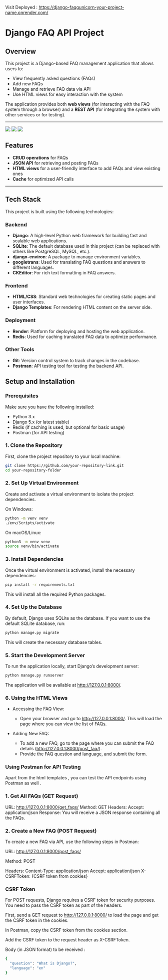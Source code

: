 Visit Deployed : https://django-faqgunicorn-your-project-name.onrender.com/

# Django FAQ API Project

## Overview

This project is a Django-based FAQ management application that allows users to:

- View frequently asked questions (FAQs)
- Add new FAQs
- Manage and retrieve FAQ data via API
- Use HTML views for easy interaction with the system

The application provides both **web views** (for interacting with the FAQ system through a browser) and a **REST API** (for integrating the system with other services or for testing).

---

<img src='/public/1.png'>
<img src='/public/2.png'>
<img src='/public/3.png'>

## Features

- **CRUD operations** for FAQs
- **JSON API** for retrieving and posting FAQs
- **HTML views** for a user-friendly interface to add FAQs and view existing ones
- **Cache** for optimized API calls

---

## Tech Stack

This project is built using the following technologies:

### Backend

- **Django**: A high-level Python web framework for building fast and scalable web applications.
- **SQLite**: The default database used in this project (can be replaced with others like PostgreSQL, MySQL, etc.).
- **django-environ**: A package to manage environment variables.
- **googletrans**: Used for translating FAQ questions and answers to different languages.
- **CKEditor**: For rich text formatting in FAQ answers.

### Frontend

- **HTML/CSS**: Standard web technologies for creating static pages and user interfaces.
- **Django Templates**: For rendering HTML content on the server side.

### Deployment

- **Render**: Platform for deploying and hosting the web application.
- **Redis**: Used for caching translated FAQ data to optimize performance.

### Other Tools

- **Git**: Version control system to track changes in the codebase.
- **Postman**: API testing tool for testing the backend API.

## Setup and Installation

### Prerequisites

Make sure you have the following installed:

- Python 3.x
- Django 5.x (or latest stable)
- Redis (if caching is used, but optional for basic usage)
- Postman (for API testing)

### 1. Clone the Repository

First, clone the project repository to your local machine:

```bash
git clone https://github.com/your-repository-link.git
cd your-repository-folder
```

### 2. Set Up Virtual Environment

Create and activate a virtual environment to isolate the project dependencies.

On Windows:

```bash
python -m venv venv
./env/Scripts/activate
```

On macOS/Linux:

```bash
python3 -m venv venv
source venv/bin/activate
```

### 3. Install Dependencies

Once the virtual environment is activated, install the necessary dependencies:

```bash
pip install -r requirements.txt

```

This will install all the required Python packages.

### 4. Set Up the Database

By default, Django uses SQLite as the database. If you want to use the default SQLite database, run:

```bash
python manage.py migrate

```

This will create the necessary database tables.

### 5. Start the Development Server

To run the application locally, start Django’s development server:

```bash
python manage.py runserver
```

The application will be available at http://127.0.0.1:8000/.

### 6. Using the HTML Views

- Accessing the FAQ View:

  - Open your browser and go to http://127.0.0.1:8000/. This will load the page where you can view the list of FAQs.

- Adding New FAQ:
  - To add a new FAQ, go to the page where you can submit the FAQ details (http://127.0.0.1:8000/post_faq/).
  - Provide the FAQ question and language, and submit the form.

### Using Postman for API Testing

Apart from the html templates , you can test the API endpoints using Postman as well .

### 1. Get All FAQs (GET Request)

URL: http://127.0.0.1:8000/get_faqs/
Method: GET
Headers:
Accept: application/json
Response:
You will receive a JSON response containing all the FAQs.

### 2. Create a New FAQ (POST Request)

To create a new FAQ via API, use the following steps in Postman:

URL: http://127.0.0.1:8000/post_faqs/

Method: POST

Headers:
Content-Type: application/json Accept: application/json X-CSRFToken: {CSRF token from cookies}

### CSRF Token

For POST requests, Django requires a CSRF token for security purposes. You need to pass the CSRF token as part of the headers.

First, send a GET request to http://127.0.0.1:8000/ to load the page and get the CSRF token in the cookies.

In Postman, copy the CSRF token from the cookies section.

Add the CSRF token to the request header as X-CSRFToken.

Body (in JSON format) to be received :

```bash
{
  "question": "What is Django?",
  "language": "en"
}
```
